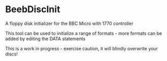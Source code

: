 # BeebDiscInit

A floppy disk initializer for the BBC Micro with 1770 controller

This tool can be used to initialize a range of formats - more formats can be added by editing the DATA statements

This is a work in progress - exercise caution, it will blindly overwrite your discs!

